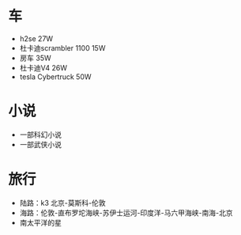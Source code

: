 # 车
- h2se 27W
- 杜卡迪scrambler 1100 15W
- 房车 35W
- 杜卡迪V4 26W
- tesla Cybertruck 50W

# 小说

- 一部科幻小说
- 一部武侠小说

# 旅行

- 陆路：k3 北京-莫斯科-伦敦
- 海路：伦敦-直布罗坨海峡-苏伊士运河-印度洋-马六甲海峡-南海-北京
- 南太平洋的星
